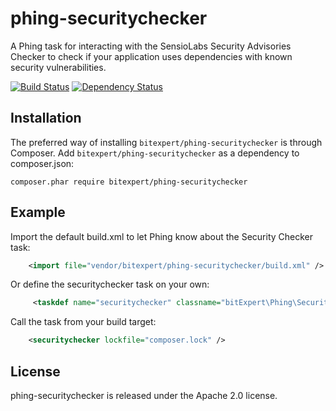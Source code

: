 phing-securitychecker
=====================

A Phing task for interacting with the SensioLabs Security Advisories Checker to check if your application uses 
dependencies with known security vulnerabilities.

[![Build Status](https://travis-ci.org/bitExpert/phing-securitychecker.svg?branch=release%2Fr0.2.0)](https://travis-ci.org/bitExpert/phing-securitychecker)
[![Dependency Status](https://www.versioneye.com/php/bitexpert:phing-securitychecker/0.2.1/badge.svg)](https://www.versioneye.com/php/bitexpert:phing-securitychecker/0.2.1)

Installation
------------

The preferred way of installing `bitexpert/phing-securitychecker` is through Composer. Add `bitexpert/phing-securitychecker` as a dependency to 
composer.json:

```
composer.phar require bitexpert/phing-securitychecker
```

Example
-------

Import the default build.xml to let Phing know about the Security Checker task:

```xml
    <import file="vendor/bitexpert/phing-securitychecker/build.xml" />
```

Or define the securitychecker task on your own:

```xml
     <taskdef name="securitychecker" classname="bitExpert\Phing\SecurityChecker\SecurityCheckerTask" />
```

Call the task from your build target:

```xml
    <securitychecker lockfile="composer.lock" />
```

License
-------

phing-securitychecker is released under the Apache 2.0 license.
